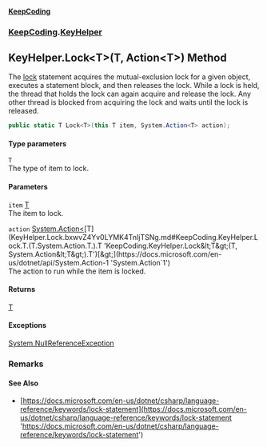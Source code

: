 #### [KeepCoding](index.md 'index')
### [KeepCoding](KeepCoding.md 'KeepCoding').[KeyHelper](KeyHelper.md 'KeepCoding.KeyHelper')
## KeyHelper.Lock&lt;T&gt;(T, Action&lt;T&gt;) Method
The [lock](https://docs.microsoft.com/en-us/dotnet/csharp/language-reference/keywords/lock 'https://docs.microsoft.com/en-us/dotnet/csharp/language-reference/keywords/lock') statement acquires the mutual-exclusion lock for a given object, executes a statement block, and then releases the lock. While a lock is held, the thread that holds the lock can again acquire and release the lock. Any other thread is blocked from acquiring the lock and waits until the lock is released.  
```csharp
public static T Lock<T>(this T item, System.Action<T> action);
```
#### Type parameters
<a name='KeepCoding.KeyHelper.Lock.T.(T.System.Action.T.).T'></a>
`T`  
The type of item to lock.
  
#### Parameters
<a name='KeepCoding.KeyHelper.Lock.T.(T.System.Action.T.).item'></a>
`item` [T](KeyHelper.Lock.bxwvZ4Yv0LYMK4TnIjTSNg.md#KeepCoding.KeyHelper.Lock.T.(T.System.Action.T.).T 'KeepCoding.KeyHelper.Lock&lt;T&gt;(T, System.Action&lt;T&gt;).T')  
The item to lock.
  
<a name='KeepCoding.KeyHelper.Lock.T.(T.System.Action.T.).action'></a>
`action` [System.Action&lt;](https://docs.microsoft.com/en-us/dotnet/api/System.Action-1 'System.Action`1')[T](KeyHelper.Lock.bxwvZ4Yv0LYMK4TnIjTSNg.md#KeepCoding.KeyHelper.Lock.T.(T.System.Action.T.).T 'KeepCoding.KeyHelper.Lock&lt;T&gt;(T, System.Action&lt;T&gt;).T')[&gt;](https://docs.microsoft.com/en-us/dotnet/api/System.Action-1 'System.Action`1')  
The action to run while the item is locked.
  
#### Returns
[T](KeyHelper.Lock.bxwvZ4Yv0LYMK4TnIjTSNg.md#KeepCoding.KeyHelper.Lock.T.(T.System.Action.T.).T 'KeepCoding.KeyHelper.Lock&lt;T&gt;(T, System.Action&lt;T&gt;).T')  
#### Exceptions
[System.NullReferenceException](https://docs.microsoft.com/en-us/dotnet/api/System.NullReferenceException 'System.NullReferenceException')  
### Remarks
#### See Also
- [https://docs.microsoft.com/en-us/dotnet/csharp/language-reference/keywords/lock-statement](https://docs.microsoft.com/en-us/dotnet/csharp/language-reference/keywords/lock-statement 'https://docs.microsoft.com/en-us/dotnet/csharp/language-reference/keywords/lock-statement')
